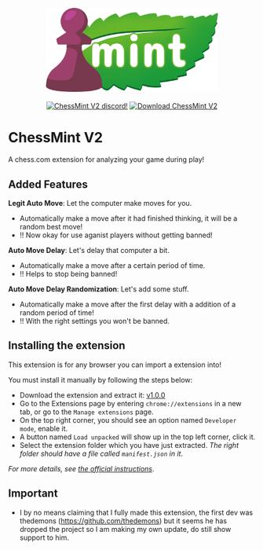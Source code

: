 <p align="center">
    <img width="350" src="/img/logo-h.png">
    <br><br>
    <a href="https://discord.gg/GX6vsEeZ6X"><img alt="ChessMint V2 discord!" src="https://img.shields.io/badge/Discord-ChessMintV2-0?style=flat&logo=discord"></a>
    <a href="https://github.com/BotSolver/ChessMintV2/releases"><img alt="Download ChessMint V2" src="https://img.shields.io/github/downloads/BotSolver/ChessMintV2/total?color=%2331c754&label=Download&logo=googlechrome&logoColor=%23ffffff"></a>
</p>

# ChessMint V2
A chess.com extension for analyzing your game during play!

## Added Features

**Legit Auto Move**: Let the computer make moves for you.
- Automatically make a move after it had finished thinking, it will be a random best move!
- !! Now okay for use aganist players without getting banned!

**Auto Move Delay**: Let's delay that computer a bit.
- Automatically make a move after a certain period of time.
- !! Helps to stop being banned!

**Auto Move Delay Randomization**: Let's add some stuff.
- Automatically make a move after the first delay with a addition of a random period of time!
- !! With the right settings you won't be banned.

## Installing the extension
This extension is for any browser you can import a extension into!

You must install it manually by following the steps below:

- Download the extension and extract it: [v1.0.0](https://github.com/BotSolver/ChessMintV2/releases/download/v1.4.0/ChessMintV2.zip)
- Go to the Extensions page by entering `chrome://extensions` in a new tab, or go to the `Manage extensions` page.
- On the top right corner, you should see an option named `Developer mode`, enable it.
- A button named `Load unpacked` will show up in the top left corner, click it.
- Select the extension folder which you have just extracted. *The right folder should have a file called `manifest.json` in it*.

*For more details, see [the official instructions](https://developer.chrome.com/docs/extensions/mv3/getstarted/development-basics/#load-unpacked)*.

## Important

- I by no means claiming that I fully made this extension, the first dev was thedemons (https://github.com/thedemons) but it seems he has dropped the project so I am making my own update, do still show support to him.
